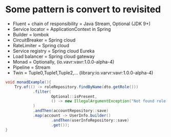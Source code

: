 # Some pattern is convert to revisited

* Fluent + chain of responsibility = Java Stream, Optional (JDK 9+) 
* Service locator = ApplicationContext in Spring
* Builder = lombok
* CircuitBreaker = Spring cloud
* RateLimiter = Spring cloud
* Service registry = Spring cloud Eureka
* Load balancer = Spring cloud gateway
* Monad = Optionally, (io.vavr:vavr:1.0.0-alpha-4)
* Pipeline = Stream
* Twin = Tuple0,Tuple1,Tuple2,... (library:io.varvr:vavr:1.0.0-alpha-4)

```java
void monadExample(){
    Try.of(() -> roleRepository.findByName(dto.getRole()))
            .filter(
                    Optional::isPresent, 
                    () -> new IllegalArgumentException("Not found role with " + dto.getRole())
            )
            .andThen(accountRepository::save)
            .map(account -> UserInfo.builder()
                    .andThen(userInfoRepository::save)
                    .get());
}
```


